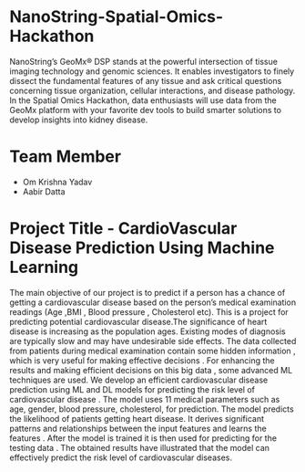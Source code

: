 # NanoString-Spatial-Omics-Hackathon
NanoString’s GeoMx® DSP stands at the powerful intersection of tissue imaging technology and genomic sciences.  It enables investigators to finely dissect the fundamental features of any tissue and ask critical questions concerning tissue organization, cellular interactions, and disease pathology.  In the Spatial Omics Hackathon, data enthusiasts will use data from the GeoMx platform with your favorite dev tools to build smarter solutions to develop insights into kidney disease.


# Team Member
* Om Krishna Yadav
* Aabir Datta


# Project Title - CardioVascular Disease Prediction Using Machine Learning

The main objective of our project is to predict if a person has a chance of getting a cardiovascular disease based on the person’s medical examination readings (Age ,BMI , Blood pressure , Cholesterol etc). This is a project for predicting potential cardiovascular disease.The significance of heart disease is increasing as the population ages. Existing modes of diagnosis are typically slow and may have undesirable side effects. The data collected from patients during medical examination contain some hidden information , which is very useful for making effective decisions . For enhancing the results and making efficient decisions on this big data  , some advanced ML techniques are used. We develop an efficient cardiovascular disease prediction using ML and DL models for predicting the risk level of cardiovascular disease . The model uses 11 medical parameters such as age, gender, blood pressure, cholesterol, for prediction. The model predicts the likelihood of patients getting heart disease. It derives significant patterns and relationships between  the input features and learns the features . After the model is trained it is then used for predicting for the testing data . The obtained results have illustrated that the model can effectively predict the risk level of cardiovascular  diseases.
